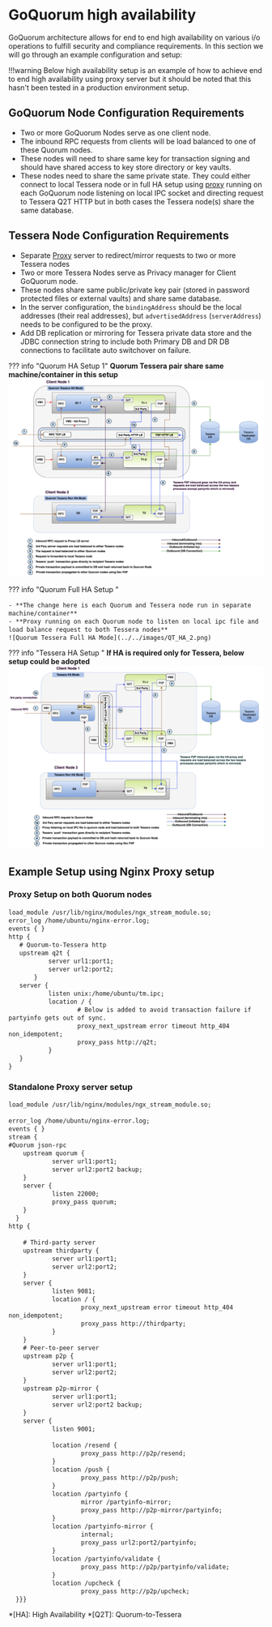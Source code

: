 # GoQuorum high availability

GoQuorum architecture allows for end to end high availability on various i/o operations to fulfill security
and compliance requirements. In this section we will go through an example configuration and setup:

!!!warning
    Below high availability setup is an example of how to achieve end to end high availability
    using proxy server but it should be noted that this hasn't been tested in a production environment setup.

## GoQuorum Node Configuration Requirements

- Two or more GoQuorum Nodes serve as one client node.
- The inbound RPC requests from clients will be load balanced to one of these Quorum nodes.
- These nodes will need to share same key for transaction signing and should have shared access to key store directory or key vaults.
- These nodes need to share the same private state. They could either connect to local Tessera node or
    in full HA setup using [proxy](#proxy-setup-on-both-quorum-nodes) running on each GoQuorum node
    listening on local IPC socket and directing request to Tessera Q2T HTTP but in both cases the Tessera node(s) share the same database.

## Tessera Node Configuration Requirements

- Separate [Proxy](#standalone-proxy-server-setup) server to redirect/mirror requests to two or more Tessera nodes
- Two or more Tessera Nodes serve as Privacy manager for Client GoQuorum node.
- These nodes share same public/private key pair (stored in password protected files or external vaults) and share same database.
- In the server configuration, the `bindingAddress` should be the local addresses (their real addresses), but `advertisedAddress` (`serverAddress`) needs to be configured to be the proxy.
- Add DB replication or mirroring for Tessera private data store and the JDBC connection string to include both Primary DB and DR DB connections to facilitate auto switchover on failure.

??? info "Quorum HA Setup 1"
    **Quorum Tessera pair share same machine/container in this setup**
    ![Quorum Tessera HA Mode](../../images/QT_HA_1.png)

??? info "Quorum Full HA Setup "

    - **The change here is each Quorum and Tessera node run in separate machine/container**
    - **Proxy running on each Quorum node to listen on local ipc file and load balance request to both Tessera nodes**
    ![Quorum Tessera Full HA Mode](../../images/QT_HA_2.png)

??? info "Tessera HA Setup "
    **If HA is required only for Tessera, below setup could be adopted**
    ![Tessera HA Mode](../../images/Tessera_HA.png)

## Example Setup using Nginx Proxy setup

### Proxy Setup on both Quorum nodes

```nginx
load_module /usr/lib/nginx/modules/ngx_stream_module.so;
error_log /home/ubuntu/nginx-error.log;
events { }
http {
   # Quorum-to-Tessera http
   upstream q2t {
           server url1:port1;
           server url2:port2;
       }
   server {
           listen unix:/home/ubuntu/tm.ipc;
           location / {
                   # Below is added to avoid transaction failure if partyinfo gets out of sync.
                   proxy_next_upstream error timeout http_404 non_idempotent;
                   proxy_pass http://q2t;
           }
   }
}
```

### Standalone Proxy server setup

```nginx
load_module /usr/lib/nginx/modules/ngx_stream_module.so;

error_log /home/ubuntu/nginx-error.log;
events { }
stream {
#Quorum json-rpc
    upstream quorum {
            server url1:port1;
            server url2:port2 backup;
    }
    server {
            listen 22000;
            proxy_pass quorum;
    }
  }
http {

    # Third-party server
    upstream thirdparty {
            server url1:port1;
            server url2:port2;
    }
    server {
            listen 9081;
            location / {
                    proxy_next_upstream error timeout http_404 non_idempotent;
                    proxy_pass http://thirdparty;
            }
    }
    # Peer-to-peer server
    upstream p2p {
            server url1:port1;
            server url2:port2;
    }
    upstream p2p-mirror {
            server url1:port1;
            server url2:port2 backup;
    }
    server {
            listen 9001;

            location /resend {
                    proxy_pass http://p2p/resend;
            }
            location /push {
                    proxy_pass http://p2p/push;
            }
            location /partyinfo {
                    mirror /partyinfo-mirror;
                    proxy_pass http://p2p-mirror/partyinfo;
            }
            location /partyinfo-mirror {
                    internal;
                    proxy_pass url2:port2/partyinfo;
            }
            location /partyinfo/validate {
                    proxy_pass http://p2p/partyinfo/validate;
            }
            location /upcheck {
                    proxy_pass http://p2p/upcheck;
  }}}
```

*[HA]: High Availability
*[Q2T]: Quorum-to-Tessera
